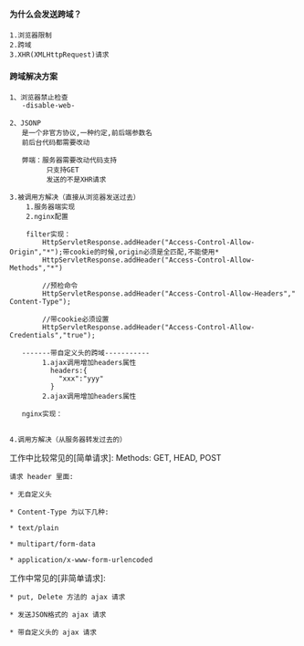 #### 为什么会发送跨域？
    1.浏览器限制 
    2.跨域 
    3.XHR(XMLHttpRequest)请求



#### 跨域解决方案
    1、浏览器禁止检查
       -disable-web-
        
    2、JSONP
       是一个非官方协议,一种约定,前后端参数名
       前后台代码都需要改动
    
       弊端：服务器需要改动代码支持
             只支持GET
             发送的不是XHR请求 
        
    3.被调用方解决（直接从浏览器发送过去）
        1.服务器端实现 
        2.nginx配置
        
        filter实现：
            HttpServletResponse.addHeader("Access-Control-Allow-Origin","*");带cookie的时候,origin必须是全匹配,不能使用*
            HttpServletResponse.addHeader("Access-Control-Allow-Methods","*")
            
            //预检命令
            HttpServletResponse.addHeader("Access-Control-Allow-Headers"," Content-Type");
            
            //带cookie必须设置
            HttpServletResponse.addHeader("Access-Control-Allow-Credentials","true");
            
       -------带自定义头的跨域-----------
            1.ajax调用增加headers属性
              headers:{   
                "xxx":"yyy"
              }
            2.ajax调用增加headers属性
            
       nginx实现：
            
            
    4.调用方解决（从服务器转发过去的）
    
    
工作中比较常见的[简单请求]:
    Methods: GET, HEAD, POST
    
    请求 header 里面:
        
    * 无自定义头
        
    * Content-Type 为以下几种:
        
    * text/plain
        
    * multipart/form-data
        
    * application/x-www-form-urlencoded

工作中常见的[非简单请求]:

    * put, Delete 方法的 ajax 请求
    
    * 发送JSON格式的 ajax 请求
    
    * 带自定义头的 ajax 请求


